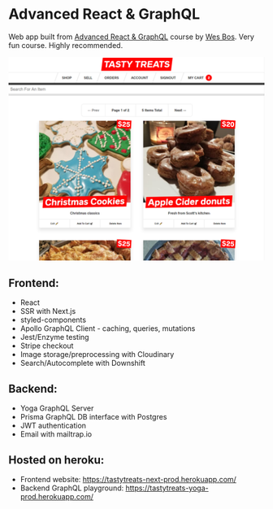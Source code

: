 # Advanced React & GraphQL

Web app built from [Advanced React & GraphQL](https://advancedreact.com) course by [Wes Bos](https://WesBos.com). Very fun course. Highly recommended.

![Screenshot](https://raw.githubusercontent.com/sschottler/Advanced-React/master/tastytreats.PNG)

## Frontend:

- React
- SSR with Next.js
- styled-components
- Apollo GraphQL Client - caching, queries, mutations
- Jest/Enzyme testing
- Stripe checkout
- Image storage/preprocessing with Cloudinary
- Search/Autocomplete with Downshift

## Backend:

- Yoga GraphQL Server
- Prisma GraphQL DB interface with Postgres
- JWT authentication
- Email with mailtrap.io

## Hosted on heroku:

- Frontend website:
  https://tastytreats-next-prod.herokuapp.com/
- Backend GraphQL playground:
  https://tastytreats-yoga-prod.herokuapp.com/
